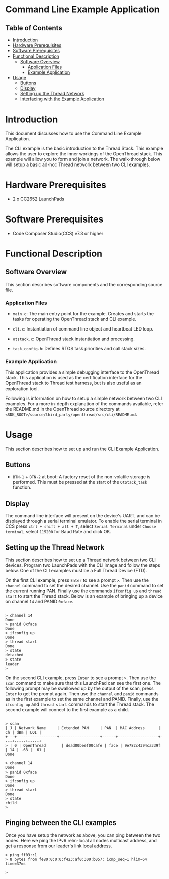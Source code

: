 # Command Line Example Application

## Table of Contents

* [Introduction](#intro)
* [Hardware Prerequisites](#hardware-prereqs)
* [Software Prerequisites](#software-prereqs)
* [Functional Description](#functional-desc)
  * [Software Overview](#software-overview)
    * [Application Files](#application)
    * [Example Application](#example-application)
* [Usage](#usage)
  * [Buttons](#usage-buttons)
  * [Display](#usage-display)
  * [Setting up the Thread Network](#usage-setup-nwk)
  * [Interfacing with the Example Application](#usage-control)


# <a name="intro"></a> Introduction

This document discusses how to use the Command Line Example Application.

The CLI example is the basic introduction to the Thread Stack. This example
allows the user to explore the inner workings of the OpenThread stack. This
example will allow you to form and join a network. The walk-through below will
setup a basic ad-hoc Thread network between two CLI examples.


# <a name="hardware-prereqs"></a> Hardware Prerequisites

- 2 x CC2652 LaunchPads


# <a name="software-prereqs"></a> Software Prerequisites

- Code Composer Studio(CCS) v7.3 or higher


# <a name="functional-desc"></a> Functional Description


## <a name="software-overview"></a> Software Overview

This section describes software components and the corresponding source file.


### <a name="application"></a> Application Files

- `main.c`: The main entry point for the example. Creates and starts the tasks
  for operating the OpenThread stack and CLI example.

- `cli.c`: Instantiation of command line object and heartbeat LED loop.

- `otstack.c`: OpenThread stack instantiation and processing.

- `task_config.h`: Defines RTOS task priorities and call stack sizes.


### <a name="example-application"></a> Example Application

This application provides a simple debugging interface to the OpenThread stack.
This application is used as the certification interface for the OpenThread
stack to Thread test harness, but is also useful as an exploration tool.

Following is information on how to setup a simple network between two CLI
examples. For a more in-depth explanation of the commands available, refer the
README.md in the OpenThread source directory at
`<SDK_ROOT>/source/third_party/openthread/src/cli/README.md`.


# <a name="usage"></a> Usage

This section describes how to set up and run the CLI Example Application.

## <a name="usage-buttons"></a> Buttons

- `BTN-1` + `BTN-2` at boot: A factory reset of the non-volatile storage is
  performed.  This must be pressed at the start of the `OtStack_task` function.


## <a name="usage-display"></a> Display

The command line interface will present on the device's UART, and can be
displayed through a serial terminal emulator. To enable the serial terminal in
CCS press `ctrl + shift + alt + T`, select `Serial Terminal` under `Choose
terminal`, select `115200` for Baud Rate and click OK.


## <a name="usage-setup-nwk"></a> Setting up the Thread Network

This section describes how to set up a Thread network between two CLI devices.
Program two LaunchPads with the CLI image and follow the steps below. One of
the CLI examples must be a Full Thread Device (FTD).

On the first CLI example, press `Enter` to see a prompt `>`. Then use the
`channel` command to set the desired channel. Use the `panid` command to set
the current running PAN. Finally use the commands `ifconfig up` and `thread
start` to start the Thread stack. Below is an example of bringing up a device
on channel `14` and PANID `0xface`.

```

> channel 14
Done
> panid 0xface
Done
> ifconfig up
Done
> thread start
Done
> state
detached
> state
leader
>
```

On the second CLI example, press `Enter` to see a prompt `>`. Then use the
`scan` command to make sure that this LaunchPad can see the first one. The
following prompt may be swallowed up by the output of the scan, press `Enter`
to get the prompt again. Then use the `channel` and `panid` commands as in the
first example to set the same channel and PANID. Finally, use the `ifconfig up`
and `thread start` commands to start the Thread stack. The second example will
connect to the first example as a child.

```

> scan
| J | Network Name     | Extended PAN     | PAN  | MAC Address      | Ch | dBm | LQI |
+---+------------------+------------------+------+------------------+----+-----+-----+
> | 0 | OpenThread       | dead00beef00cafe | face | 9e782c4394ca339f | 14 | -63 |  61 |
Done

> channel 14
Done
> panid 0xface
Done
> ifconfig up
Done
> thread start
Done
> state
child
>
```


## <a name="usage-control"></a> Pinging between the CLI examples

Once you have setup the network as above, you can ping between the two nodes.
Here we ping the IPv6 relm-local all nodes multicast address, and get a
response from our leader's link local address.

```
> ping ff03::1
> 8 bytes from fe80:0:0:0:f423:af0:300:b057: icmp_seq=1 hlim=64 time=37ms

>
```
